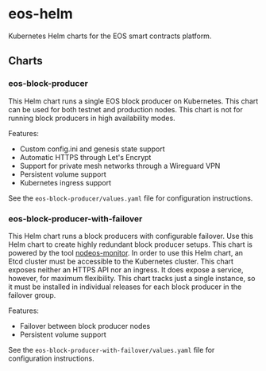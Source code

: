 # eos-helm

Kubernetes Helm charts for the EOS smart contracts platform.

## Charts

### eos-block-producer

This Helm chart runs a single EOS block producer on Kubernetes. This
chart can be used for both testnet and production nodes. This chart is
not for running block producers in high availability modes.

Features:
* Custom config.ini and genesis state support
* Automatic HTTPS through Let's Encrypt
* Support for private mesh networks through a Wireguard VPN
* Persistent volume support
* Kubernetes ingress support

See the `eos-block-producer/values.yaml` file for configuration
instructions.

### eos-block-producer-with-failover

This Helm chart runs a block producers with configurable failover. Use
this Helm chart to create highly redundant block producer setups. This
chart is powered by the tool
[nodeos-monitor](https://github.com/activeeos/nodeos-monitor). In
order to use this Helm chart, an Etcd cluster must be accessible to
the Kubernetes cluster. This chart exposes neither an HTTPS API nor an
ingress. It does expose a service, however, for maximum
flexibility. This chart tracks just a single instance, so it must be
installed in individual releases for each block producer in the
failover group.

Features:
* Failover between block producer nodes
* Persistent volume support

See the `eos-block-producer-with-failover/values.yaml` file for
configuration instructions.
